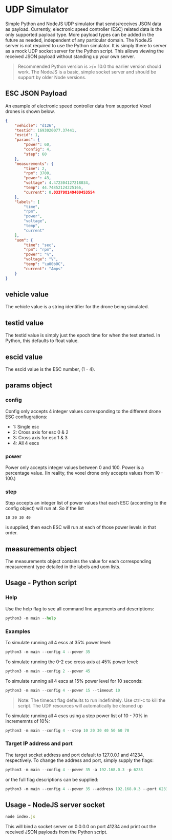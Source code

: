 # UDP Simulator

Simple Python and NodeJS UDP simulator that sends/receives JSON data as payload. Currently, electronic speed controller (ESC) related data is the only supported payload type. More payload types can be added in the future as needed, independent of any particular domain. The NodeJS server is not required to use the Python simulator. It is simply there to server as a mock UDP socket server for the Python script. This allows viewing the received JSON payload without standing up your own server.

> Recommended Python version is >/= 10.0 tho earlier version should work. The NodeJS is a basic, simple socket server and should be support by older Node versions.

## ESC JSON Payload

An example of electronic speed controller data from supported Voxel drones is shown below.

```json
{
    "vehicle": "d126",
    "testid": 1693020077.37441,
    "escid": 1,
    "params": {
        "power": 60,
        "config": 4,
        "step": 60
    },
    "measurements": {
        "time": 2,
        "rpm": 3700,
        "power": 43,
        "voltage": 4.472304127218034,
        "temp": 44.74852124225166,
        "current": 0.033798149409453554
    },
    "labels": [
        "time",
        "rpm",
        "power",
        "voltage",
        "temp",
        "current"
    ],
    "uom": {
        "time": "sec",
        "rpm": "rpm",
        "power": "%",
        "voltage": "V",
        "temp": "\u00b0C",
        "current": "Amps"
    }
}
```

## vehicle value

The vehicle value is a string identifier for the drone being simulated.

## testid value

The testid value is simply just the epoch time for when the test started. In Python, this defaults to float value.

## escid value

The escid value is the ESC number, (1 - 4).

## params object

### config

Config only accepts 4 integer values corresponding to the different drone ESC confiugrations:

- 1: Single esc
- 2: Cross axis for esc 0 & 2
- 3: Cross axis for esc 1 & 3
- 4: All 4 escs

### power

Power only accepts integer values between 0 and 100. Power is a percentage value. (In reality, the voxel drone only accepts values from 10 - 100.)

### step

Step accepts an integer list of power values that each ESC (according to the config object) will run at. So if the list

```text
10 20 30 40
```

is supplied, then each ESC will run at each of those power levels in that order.

## measurements object

The measurements object contains the value for each corresponding measurement type detailed in the labels and uom lists.

## Usage - Python script

### Help

Use the help flag to see all command line arguments and descriptions:

```python
python3 -m main --help
```

### Examples

To simulate running all 4 escs at 35% power level:

```python
python3 -m main --config 4 --power 35
```

To simulate running the 0-2 esc cross axis at 45% power level:

```python
python3 -m main --config 2 --power 45
```

To simulate running all 4 escs at 15% power level for 10 seconds:

```python
python3 -m main --config 4 --power 15 --timeout 10
```

> Note: The timeout flag defaults to run indefinitely. Use ctrl-c to kill the script. The UDP resources will automatically be cleaned up

To simulate running all 4 escs using a step power list of 10 - 70% in incrememnts of 10%:

```python
python3 -m main --config 4 --step 10 20 30 40 50 60 70
```

### Target IP address and port

The target socket address and port default to 127.0.0.1 and 41234, respectively. To change the address and port, simply supply the flags:

```python
python3 -m main --config 4 --power 35 -a 192.168.0.3 -p 6233
```

or the full flag descriptions can be supplied:

```python
python3 -m main --config 4 --power 35 --address 192.168.0.3 --port 6233
```

## Usage - NodeJS server socket

```javascript
node index.js
```

This will bind a socket server on 0.0.0.0 on port 41234 and print out the received JSON payloads from the Python script.
